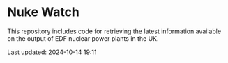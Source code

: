 # Nuke Watch

This repository includes code for retrieving the latest information available on the output of EDF nuclear power plants in the UK.

Last updated: 2024-10-14 19:11